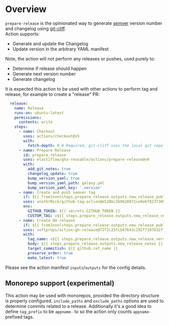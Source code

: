 # Overview

`prepare-release` is the opinionated way to generate [semver](https://semver.org/) version number and changelog using [git-cliff](https://git-cliff.org/docs/).  
Action supports:

- Generate and update the Changelog
- Update version in the arbitrary YAML manifest

Note, the action will not perform any releases or pushes, used purely to:

- Determine if release should happen
- Generate next version number
- Generate changelog

It is expected this action to be used with other actions to perform tag and release, for example to create a "release" PR:

```yaml
  release:
    name: Release
    runs-on: ubuntu-latest
    permissions:
      contents: write
    steps:
      - name: Checkout
        uses: actions/checkout@v5
        with:
          fetch-depth: 0 # Required, git-cliff uses the local git repo to read through tags and commits
      - name: Prepare Release
        id: prepare_release
        uses: elastiflow/gha-reusable/actions/prepare-release@v0
        with:
          add_git_notes: true
          changelog_update: true
          bump_version_yaml: true
          bump_version_yaml_path: galaxy.yml
          bump_version_yaml_key: '.version'
      - name: Create and push semver tag
        if: ${{ fromJson(steps.prepare_release.outputs.new_release_published) }}
        uses: anothrNick/github-tag-action@e528bc2b9628971ce0e6f823f3052d1dcd9d512c
        env:
          GITHUB_TOKEN: ${{ secrets.GITHUB_TOKEN }}
          CUSTOM_TAG: v${{ steps.prepare_release.outputs.new_release_version }}
      - name: Create GH release
        if: ${{ fromJson(steps.prepare_release.outputs.new_release_published) }}
        uses: softprops/action-gh-release@72f2c25fcb47643c292f7107632f7a47c1df5cd8
        with:
          tag_name: v${{ steps.prepare_release.outputs.new_release_version }}
          body: ${{ steps.prepare_release.outputs.new_release_notes }}
          target_commitish: ${{ github.ref_name }}
          preserve_order: true
          make_latest: true
```

Please see the action manifest `inputs`/`outputs` for the config details.

## Monorepo support (experimental)

This action may be used with monorepos, provided the directory structure is properly configured. `include_paths` and `exclude_paths` options are used to determine commits related to a release.
Additionally it's a good idea to define `tag_prefix` to be `appname-` to so the action only counts `appname-` prefixed tags.
